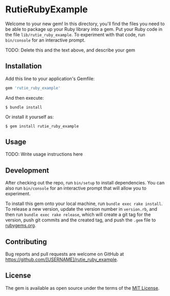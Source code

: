 # RutieRubyExample

Welcome to your new gem! In this directory, you'll find the files you need to be able to package up your Ruby library into a gem. Put your Ruby code in the file `lib/rutie_ruby_example`. To experiment with that code, run `bin/console` for an interactive prompt.

TODO: Delete this and the text above, and describe your gem

## Installation

Add this line to your application's Gemfile:

```ruby
gem 'rutie_ruby_example'
```

And then execute:

    $ bundle install

Or install it yourself as:

    $ gem install rutie_ruby_example

## Usage

TODO: Write usage instructions here

## Development

After checking out the repo, run `bin/setup` to install dependencies. You can also run `bin/console` for an interactive prompt that will allow you to experiment.

To install this gem onto your local machine, run `bundle exec rake install`. To release a new version, update the version number in `version.rb`, and then run `bundle exec rake release`, which will create a git tag for the version, push git commits and the created tag, and push the `.gem` file to [rubygems.org](https://rubygems.org).

## Contributing

Bug reports and pull requests are welcome on GitHub at https://github.com/[USERNAME]/rutie_ruby_example.

## License

The gem is available as open source under the terms of the [MIT License](https://opensource.org/licenses/MIT).
